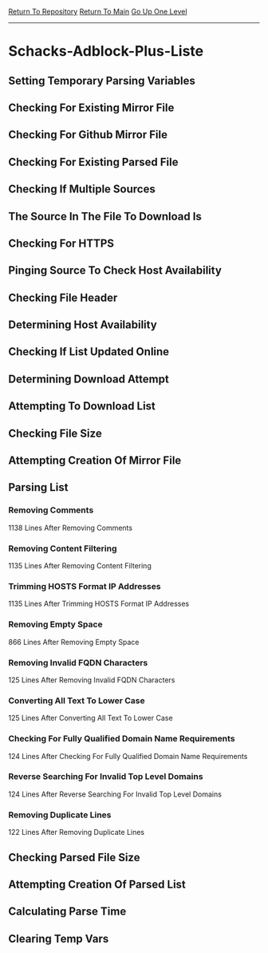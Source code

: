 [Return To Repository](https://github.com/deathbybandaid/piholeparser/)
[Return To Main](https://github.com/deathbybandaid/piholeparser/blob/master/RecentRunLogs/Mainlog.md)
[Go Up One Level](https://github.com/deathbybandaid/piholeparser/blob/master/RecentRunLogs/TopLevelScripts/30-Processing-External-Blacklists.md)
____________________________________
# Schacks-Adblock-Plus-Liste
## Setting Temporary Parsing Variables
## Checking For Existing Mirror File
## Checking For Github Mirror File
## Checking For Existing Parsed File
## Checking If Multiple Sources
## The Source In The File To Download Is
## Checking For HTTPS
## Pinging Source To Check Host Availability
## Checking File Header
## Determining Host Availability
## Checking If List Updated Online
## Determining Download Attempt
## Attempting To Download List
## Checking File Size
## Attempting Creation Of Mirror File
## Parsing List
### Removing Comments
1138 Lines After Removing Comments
### Removing Content Filtering
1135 Lines After Removing Content Filtering
### Trimming HOSTS Format IP Addresses
1135 Lines After Trimming HOSTS Format IP Addresses
### Removing Empty Space
866 Lines After Removing Empty Space
### Removing Invalid FQDN Characters
125 Lines After Removing Invalid FQDN Characters
### Converting All Text To Lower Case
125 Lines After Converting All Text To Lower Case
### Checking For Fully Qualified Domain Name Requirements
124 Lines After Checking For Fully Qualified Domain Name Requirements
### Reverse Searching For Invalid Top Level Domains
124 Lines After Reverse Searching For Invalid Top Level Domains
### Removing Duplicate Lines
122 Lines After Removing Duplicate Lines
## Checking Parsed File Size
## Attempting Creation Of Parsed List
## Calculating Parse Time
## Clearing Temp Vars
